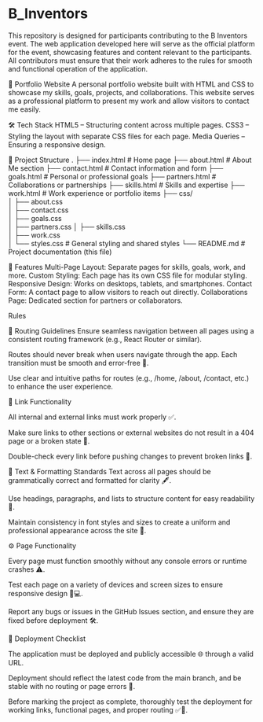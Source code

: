 # B_Inventors

This repository is designed for participants contributing to the B Inventors event. The web application developed here will serve as the official platform for the event, showcasing features and content relevant to the participants. All contributors must ensure that their work adheres to the rules for smooth and functional operation of the application.

📄 Portfolio Website
A personal portfolio website built with HTML and CSS to showcase my skills, goals, projects, and collaborations. This website serves as a professional platform to present my work and allow visitors to contact me easily.

🛠️ Tech Stack
HTML5 – Structuring content across multiple pages.
CSS3 – Styling the layout with separate CSS files for each page.
Media Queries – Ensuring a responsive design.

📂 Project Structure
.
├── index.html        # Home page
├── about.html        # About Me section
├── contact.html      # Contact information and form
├── goals.html        # Personal or professional goals
├── partners.html     # Collaborations or partnerships
├── skills.html       # Skills and expertise
├── work.html         # Work experience or portfolio items
├── css/              
│   ├── about.css     
│   ├── contact.css  
│   ├── goals.css    
│   ├── partners.css 
│   ├── skills.css  
│   ├── work.css     
│   └── styles.css   # General styling and shared styles
└── README.md         # Project documentation (this file)

🌟 Features
Multi-Page Layout: Separate pages for skills, goals, work, and more.
Custom Styling: Each page has its own CSS file for modular styling.
Responsive Design: Works on desktops, tablets, and smartphones.
Contact Form: A contact page to allow visitors to reach out directly.
Collaborations Page: Dedicated section for partners or collaborators.

Rules

🚏 Routing Guidelines
Ensure seamless navigation between all pages using a consistent routing framework (e.g., React Router or similar).

Routes should never break when users navigate through the app. Each transition must be smooth and error-free 🚀.

Use clear and intuitive paths for routes (e.g., /home, /about, /contact, etc.) to enhance the user experience.

🔗 Link Functionality

All internal and external links must work properly ✅.

Make sure links to other sections or external websites do not result in a 404 page or a broken state 🛑.

Double-check every link before pushing changes to prevent broken links 🧹.

📝 Text & Formatting Standards
Text across all pages should be grammatically correct and formatted for clarity 🖋️.

Use headings, paragraphs, and lists to structure content for easy readability 📑.

Maintain consistency in font styles and sizes to create a uniform and professional appearance across the site 🎨.

⚙️ Page Functionality

Every page must function smoothly without any console errors or runtime crashes ⚠️.

Test each page on a variety of devices and screen sizes to ensure responsive design 📱💻.

Report any bugs or issues in the GitHub Issues section, and ensure they are fixed before deployment 🛠️.

🚀 Deployment Checklist

The application must be deployed and publicly accessible 🌐 through a valid URL.

Deployment should reflect the latest code from the main branch, and be stable with no routing or page errors 🎯.

Before marking the project as complete, thoroughly test the deployment for working links, functional pages, and proper routing ✅🔗.